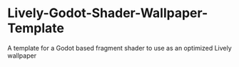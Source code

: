 # Lively-Godot-Shader-Wallpaper-Template
A template for a Godot based fragment shader to use as an optimized Lively wallpaper

